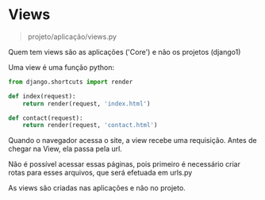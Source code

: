 # Views

> projeto/aplicação/views.py

Quem tem views são as aplicações ('Core') e não os projetos (django1)

Uma view é uma função python:

```python
from django.shortcuts import render

def index(request):
    return render(request, 'index.html')

def contact(request):
    return render(request, 'contact.html')


```

Quando o navegador acessa o site, a view recebe uma requisição. Antes de chegar na
View, ela passa pela url.

Não é possível acessar essas páginas, pois primeiro é necessário criar rotas para
esses arquivos, que será efetuada em urls.py

As views são criadas nas aplicações e não no projeto.